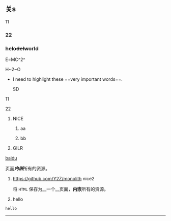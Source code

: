 ## 关s

11

### 22





### helo~~del~~world

E=MC^2^

H~2~O
* I need to highlight these ==very important words==.

  SD

11

22

1. NICE
   1. aa

   2. bb

2. GILR


[baidu](https://baidu.com)

页面***内嵌***所有的资源。

1. https://github.com/Y2Z/monolith
    nice2

    将 `HTML` 保存为__一个__页面，**内嵌**所有的资源。

2. hello

```
hello
```

---